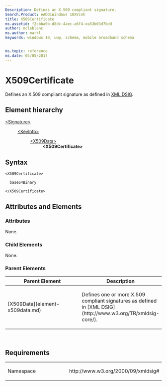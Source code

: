 ```yaml
---
Description: Defines an X.509 compliant signature.
Search.Product: eADQiWindows 10XVcnh
title: X509Certificate
ms.assetid: f2cbba0b-d8dc-4aec-a6f4-ea53b03d7bdd
author: mcleblanc
ms.author: markl
keywords: windows 10, uwp, schema, mobile broadband schema


ms.topic: reference
ms.date: 04/05/2017
---
```


# X509Certificate


Defines an X.509 compliant signature as defined in [XML DSIG](http://www.w3.org/TR/xmldsig-core/).

## Element hierarchy

<dl>
<dt><a href="element-signature.md">&lt;Signature&gt;</a></dt>
<dd>
<dl>
<dt><a href="element-keyinfo.md">&lt;KeyInfo&gt;</a></dt>
<dd>
<dl>
<dt><a href="element-x509data.md">&lt;X509Data&gt;</a></dt>
<dd><b>&lt;X509Certificate&gt;</b></dd>
</dl>
</dd>
</dl>
</dd>
</dl>

## Syntax

``` syntax
<X509Certificate>

  base64Binary

</X509Certificate>
```

## Attributes and Elements


### Attributes

None.

### Child Elements

None.

### Parent Elements

<table>
<colgroup>
<col width="50%" />
<col width="50%" />
</colgroup>
<thead>
<tr class="header">
<th>Parent Element</th>
<th>Description</th>
</tr>
</thead>
<tbody>
<tr class="odd">
<td>[X509Data](element-x509data.md)</td>
<td><p>Defines one or more X.509 compliant signatures as defined in [XML DSIG](http://www.w3.org/TR/xmldsig-core/).</p></td>
</tr>
</tbody>
</table>

 

## Requirements

<table>
<colgroup>
<col width="50%" />
<col width="50%" />
</colgroup>
<tbody>
<tr class="odd">
<td><p>Namespace</p></td>
<td><p>http://www.w3.org/2000/09/xmldsig#</p></td>
</tr>
</tbody>
</table>

 

 



